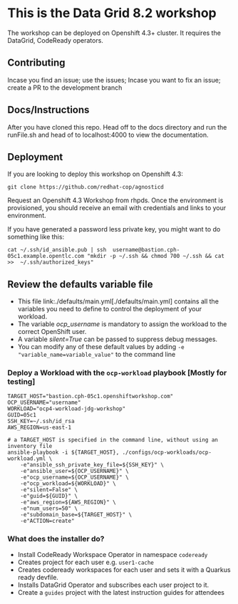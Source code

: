 # This is the Data Grid 8.2 workshop

The workshop can be deployed on Openshift 4.3+ cluster. 
It requires the DataGrid, CodeReady operators. 

## Contributing
Incase you find an issue; use the issues; 
Incase you want to fix an issue; create a PR to the development branch

## Docs/Instructions
After you have cloned this repo. Head off to the docs directory and run the runFile.sh and head of to localhost:4000 to view the documentation.

## Deployment
If you are looking to deploy this workshop on Openshift 4.3:

```
git clone https://github.com/redhat-cop/agnosticd
```

Request an Openshift 4.3 Workshop from rhpds. Once the environment is provisioned, you should receive an email with credentials and links to your environment.

If you have generated a password less private key, you might want to do something like this:

```
cat ~/.ssh/id_ansible.pub | ssh  username@bastion.cph-05c1.example.opentlc.com "mkdir -p ~/.ssh && chmod 700 ~/.ssh && cat >>  ~/.ssh/authorized_keys"
```

## Review the defaults variable file

* This file link:./defaults/main.yml[./defaults/main.yml] contains all the variables you need to define to control the deployment of your workload.
* The variable *ocp_username* is mandatory to assign the workload to the correct OpenShift user.
* A variable *silent=True* can be passed to suppress debug messages.
* You can modify any of these default values by adding `-e "variable_name=variable_value"` to the command line

### Deploy a Workload with the `ocp-workload` playbook [Mostly for testing]

```
TARGET_HOST="bastion.cph-05c1.openshiftworkshop.com"
OCP_USERNAME="username"
WORKLOAD="ocp4-workload-jdg-workshop"
GUID=05c1
SSH_KEY=~/.ssh/id_rsa
AWS_REGION=us-east-1

# a TARGET_HOST is specified in the command line, without using an inventory file
ansible-playbook -i ${TARGET_HOST}, ./configs/ocp-workloads/ocp-workload.yml \
    -e"ansible_ssh_private_key_file=${SSH_KEY}" \
    -e"ansible_user=${OCP_USERNAME}" \
    -e"ocp_username=${OCP_USERNAME}" \
    -e"ocp_workload=${WORKLOAD}" \
    -e"silent=False" \
    -e"guid=${GUID}" \
    -e"aws_region=${AWS_REGION}" \
    -e"num_users=50" \
    -e"subdomain_base=${TARGET_HOST}" \
    -e"ACTION=create"

```

### What does the installer do? 
- Install CodeReady Workspace Operator in namespace `codeready`
- Creates project for each user e.g. `user1-cache`
- Creates codeready workspaces for each user and sets it with a Quarkus ready devfile.
- Installs DataGrid Operator and subscribes each user project to it. 
- Create a `guides` project with the latest instruction guides for attendees
